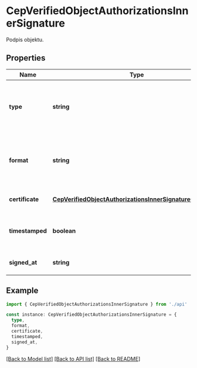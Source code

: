 # CepVerifiedObjectAuthorizationsInnerSignature

Podpis objektu.

## Properties

| Name            | Type                                                                                                                        | Description                                                                                                                                              | Notes                             |
| --------------- | --------------------------------------------------------------------------------------------------------------------------- | -------------------------------------------------------------------------------------------------------------------------------------------------------- | --------------------------------- |
| **type**        | **string**                                                                                                                  | Typ podpisu. Pozri [Dokumentáciou funkčnosti Centrálnej elektronickej podateľne](https://www.slovensko.sk/_img/CMS4/Dokumentacia_funkcnosti_CEP.pdf).    | [optional] [default to undefined] |
| **format**      | **string**                                                                                                                  | Formát podpisu. Pozri [Dokumentáciou funkčnosti Centrálnej elektronickej podateľne](https://www.slovensko.sk/_img/CMS4/Dokumentacia_funkcnosti_CEP.pdf). | [optional] [default to undefined] |
| **certificate** | [**CepVerifiedObjectAuthorizationsInnerSignatureCertificate**](CepVerifiedObjectAuthorizationsInnerSignatureCertificate.md) |                                                                                                                                                          | [optional] [default to undefined] |
| **timestamped** | **boolean**                                                                                                                 | Indikátor či podpis obsahuje časovú pečiatku.                                                                                                            | [optional] [default to undefined] |
| **signed_at**   | **string**                                                                                                                  | Čas vytvorenia podpisu.                                                                                                                                  | [optional] [default to undefined] |

## Example

```typescript
import { CepVerifiedObjectAuthorizationsInnerSignature } from './api'

const instance: CepVerifiedObjectAuthorizationsInnerSignature = {
  type,
  format,
  certificate,
  timestamped,
  signed_at,
}
```

[[Back to Model list]](../README.md#documentation-for-models) [[Back to API list]](../README.md#documentation-for-api-endpoints) [[Back to README]](../README.md)
